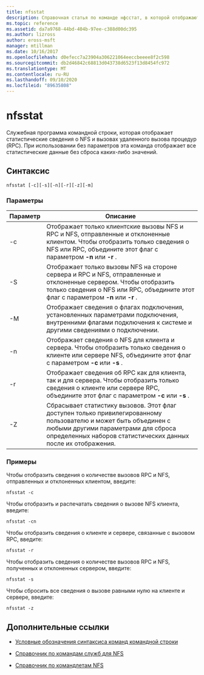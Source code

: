 ```yaml
---
title: nfsstat
description: Справочная статья по команде нфсстат, в которой отображаются статистические сведения о сетевой файловой системе (NFS) и вызовах удаленного вызова процедур (RPC).
ms.topic: reference
ms.assetid: da7a9768-44bd-404b-97ee-c388d00dc395
ms.author: lizross
author: eross-msft
manager: mtillman
ms.date: 10/16/2017
ms.openlocfilehash: d0efecc7a23904a306221064eeccbeeee8f2c598
ms.sourcegitcommit: db2d46842c68813d043738d6523f13d8454fc972
ms.translationtype: MT
ms.contentlocale: ru-RU
ms.lasthandoff: 09/10/2020
ms.locfileid: "89635808"
---
```

# <a name="nfsstat"></a>nfsstat

Служебная программа командной строки, которая отображает статистические сведения о NFS и вызовах удаленного вызова процедур (RPC). При использовании без параметров эта команда отображает все статистические данные без сброса каких-либо значений.

## <a name="syntax"></a>Синтаксис

```
nfsstat [-c][-s][-n][-r][-z][-m]
```

### <a name="parameters"></a>Параметры

| Параметр | Описание |
| --------- | ----------- |
| -c | Отображает только клиентские вызовы NFS и RPC и NFS, отправленные и отклоненные клиентом. Чтобы отобразить только сведения о NFS или RPC, объедините этот флаг с параметром **-n** или **-r** . |
| -S | Отображает только вызовы NFS на стороне сервера и RPC и NFS, отправленные и отклоненные сервером. Чтобы отобразить только сведения о NFS или RPC, объедините этот флаг с параметром **-n** или **-r** . |
| -M | Отображает сведения о флагах подключения, установленных параметрами подключения, внутренними флагами подключения к системе и другими сведениями о подключении. |
| -n | Отображает сведения о NFS для клиента и сервера. Чтобы отобразить только сведения о клиенте или сервере NFS, объедините этот флаг с параметром **-c** или **-s** . |
| -r | Отображает сведения об RPC как для клиента, так и для сервера. Чтобы отобразить только сведения о клиенте или сервере RPC, объедините этот флаг с параметром **-c** или **-s** . |
| -Z | Сбрасывает статистику вызовов. Этот флаг доступен только привилегированному пользователю и может быть объединен с любыми другими параметрами для сброса определенных наборов статистических данных после их отображения. |

### <a name="examples"></a>Примеры

Чтобы отобразить сведения о количестве вызовов RPC и NFS, отправленных и отклоненных клиентом, введите:

```
nfsstat -c
```

Чтобы отобразить и распечатать сведения о вызове NFS клиента, введите:

```
nfsstat -cn
```

Чтобы отобразить сведения о клиенте и сервере, связанные с вызовом RPC, введите:

```
nfsstat -r
```

Чтобы отобразить сведения о количестве вызовов RPC и NFS, полученных и отклоненных сервером, введите:

```
nfsstat -s
```

Чтобы сбросить все сведения о вызове равными нулю на клиенте и сервере, введите:

```
nfsstat -z
```

## <a name="additional-references"></a>Дополнительные ссылки

- [Условные обозначения синтаксиса команд командной строки](command-line-syntax-key.md)

- [Справочник по командам служб для NFS](services-for-network-file-system-command-reference.md)

- [Справочник по командлетам NFS](/powershell/module/nfs)
